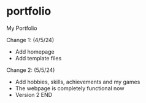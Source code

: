 # portfolio

My Portfolio

Change 1: (4/5/24)

- Add homepage
- Add template files

Change 2: (5/5/24)

- Add hobbies, skills, achievements and my games
- The webpage is completely functional now
- Version 2 END
